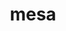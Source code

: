 ---
title: "mesa"
layout: cache
categories: [package, develop-2023-05-18]
meta: {"versions": ["22.1.6"], "compilers": ["gcc@=11.1.0", "gcc@=11.3.0", "gcc@=7.3.1"], "oss": ["amzn2", "ubuntu20.04", "ubuntu22.04"], "platforms": ["linux"], "targets": ["aarch64", "neoverse_n1", "x86_64_v3"], "stacks": ["aws-isc", "aws-isc-aarch64", "data-vis-sdk", "e4s", "gpu-tests", "ml-linux-x86_64-rocm", "root"], "num_specs": 13, "num_specs_by_stack": {"root": 13, "aws-isc-aarch64": 2, "aws-isc": 1, "e4s": 5, "gpu-tests": 1, "data-vis-sdk": 4, "ml-linux-x86_64-rocm": 1}}
spec_details: [{"hash": "pxo5g77schuvvozha4ya5rdn3jmkck5j", "compiler": "gcc@=7.3.1", "versions": ["22.1.6"], "os": "amzn2", "platform": "linux", "target": "aarch64", "variants": ["build_system=meson", "buildtype=release", "default_library=shared", "+glx", "~llvm", "+opengl", "~opengles", "+osmesa", "patches=ee737d1", "~strip"], "stacks": ["root", "aws-isc-aarch64"], "size": "-", "tarball": "https://binaries.spack.io/develop-2023-05-18/build_cache/linux-amzn2-aarch64/gcc-7.3.1/mesa-22.1.6/linux-amzn2-aarch64-gcc-7.3.1-mesa-22.1.6-pxo5g77schuvvozha4ya5rdn3jmkck5j.spack"}, {"hash": "fvjti72ernrp7goxwlqxrrrgrcslzhux", "compiler": "gcc@=7.3.1", "versions": ["22.1.6"], "os": "amzn2", "platform": "linux", "target": "neoverse_n1", "variants": ["build_system=meson", "buildtype=release", "default_library=shared", "+glx", "~llvm", "+opengl", "~opengles", "+osmesa", "patches=ee737d1", "~strip"], "stacks": ["root", "aws-isc-aarch64"], "size": "-", "tarball": "https://binaries.spack.io/develop-2023-05-18/build_cache/linux-amzn2-neoverse_n1/gcc-7.3.1/mesa-22.1.6/linux-amzn2-neoverse_n1-gcc-7.3.1-mesa-22.1.6-fvjti72ernrp7goxwlqxrrrgrcslzhux.spack"}, {"hash": "yw4ubyggjav2cvmr2fpqjtrajela3cg3", "compiler": "gcc@=7.3.1", "versions": ["22.1.6"], "os": "amzn2", "platform": "linux", "target": "x86_64_v3", "variants": ["build_system=meson", "buildtype=release", "default_library=shared", "+glx", "~llvm", "+opengl", "~opengles", "+osmesa", "patches=ee737d1", "~strip"], "stacks": ["root", "aws-isc"], "size": "-", "tarball": "https://binaries.spack.io/develop-2023-05-18/build_cache/linux-amzn2-x86_64_v3/gcc-7.3.1/mesa-22.1.6/linux-amzn2-x86_64_v3-gcc-7.3.1-mesa-22.1.6-yw4ubyggjav2cvmr2fpqjtrajela3cg3.spack"}, {"hash": "oo66oquq3cvmy5ob6tsugxi6ebjwsaxf", "compiler": "gcc@=11.1.0", "versions": ["22.1.6"], "os": "ubuntu20.04", "platform": "linux", "target": "x86_64_v3", "variants": ["build_system=meson", "buildtype=release", "default_library=shared", "+glx", "+llvm", "+opengl", "~opengles", "+osmesa", "patches=3b8acf5,ee737d1", "~strip"], "stacks": ["root", "e4s", "gpu-tests"], "size": "-", "tarball": "https://binaries.spack.io/develop-2023-05-18/build_cache/linux-ubuntu20.04-x86_64_v3/gcc-11.1.0/mesa-22.1.6/linux-ubuntu20.04-x86_64_v3-gcc-11.1.0-mesa-22.1.6-oo66oquq3cvmy5ob6tsugxi6ebjwsaxf.spack"}, {"hash": "qnerwvl2s4y5qfj3w52zkcvf6xe4my2h", "compiler": "gcc@=11.1.0", "versions": ["22.1.6"], "os": "ubuntu20.04", "platform": "linux", "target": "x86_64_v3", "variants": ["build_system=meson", "buildtype=release", "default_library=shared", "+glx", "+llvm", "+opengl", "~opengles", "+osmesa", "patches=ee737d1", "~strip"], "stacks": ["root", "data-vis-sdk"], "size": "-", "tarball": "https://binaries.spack.io/develop-2023-05-18/build_cache/linux-ubuntu20.04-x86_64_v3/gcc-11.1.0/mesa-22.1.6/linux-ubuntu20.04-x86_64_v3-gcc-11.1.0-mesa-22.1.6-qnerwvl2s4y5qfj3w52zkcvf6xe4my2h.spack"}, {"hash": "q3ln3jsozvpufaspuxiafrid6km27hj6", "compiler": "gcc@=11.1.0", "versions": ["22.1.6"], "os": "ubuntu20.04", "platform": "linux", "target": "x86_64_v3", "variants": ["build_system=meson", "buildtype=release", "default_library=shared", "+glx", "+llvm", "+opengl", "~opengles", "+osmesa", "patches=3b8acf5,ee737d1", "~strip"], "stacks": ["root", "data-vis-sdk"], "size": "-", "tarball": "https://binaries.spack.io/develop-2023-05-18/build_cache/linux-ubuntu20.04-x86_64_v3/gcc-11.1.0/mesa-22.1.6/linux-ubuntu20.04-x86_64_v3-gcc-11.1.0-mesa-22.1.6-q3ln3jsozvpufaspuxiafrid6km27hj6.spack"}, {"hash": "ordy2dzctqak2j2w7wymy2ozjvrfcl2x", "compiler": "gcc@=11.1.0", "versions": ["22.1.6"], "os": "ubuntu20.04", "platform": "linux", "target": "x86_64_v3", "variants": ["build_system=meson", "buildtype=release", "default_library=shared", "+glx", "+llvm", "+opengl", "~opengles", "+osmesa", "patches=ee737d1", "~strip"], "stacks": ["root", "e4s"], "size": "-", "tarball": "https://binaries.spack.io/develop-2023-05-18/build_cache/linux-ubuntu20.04-x86_64_v3/gcc-11.1.0/mesa-22.1.6/linux-ubuntu20.04-x86_64_v3-gcc-11.1.0-mesa-22.1.6-ordy2dzctqak2j2w7wymy2ozjvrfcl2x.spack"}, {"hash": "yp2pps4z6lf6psqyishodxd7duvi7tdi", "compiler": "gcc@=11.1.0", "versions": ["22.1.6"], "os": "ubuntu20.04", "platform": "linux", "target": "x86_64_v3", "variants": ["build_system=meson", "buildtype=release", "default_library=shared", "+glx", "+llvm", "+opengl", "~opengles", "+osmesa", "patches=ee737d1", "~strip"], "stacks": ["root", "e4s"], "size": "-", "tarball": "https://binaries.spack.io/develop-2023-05-18/build_cache/linux-ubuntu20.04-x86_64_v3/gcc-11.1.0/mesa-22.1.6/linux-ubuntu20.04-x86_64_v3-gcc-11.1.0-mesa-22.1.6-yp2pps4z6lf6psqyishodxd7duvi7tdi.spack"}, {"hash": "6l6dcdgq6c6lrhocbgcuv2eh4ff25i7n", "compiler": "gcc@=11.1.0", "versions": ["22.1.6"], "os": "ubuntu20.04", "platform": "linux", "target": "x86_64_v3", "variants": ["build_system=meson", "buildtype=release", "default_library=shared", "+glx", "+llvm", "+opengl", "~opengles", "+osmesa", "patches=3b8acf5,ee737d1", "~strip"], "stacks": ["root", "data-vis-sdk"], "size": "-", "tarball": "https://binaries.spack.io/develop-2023-05-18/build_cache/linux-ubuntu20.04-x86_64_v3/gcc-11.1.0/mesa-22.1.6/linux-ubuntu20.04-x86_64_v3-gcc-11.1.0-mesa-22.1.6-6l6dcdgq6c6lrhocbgcuv2eh4ff25i7n.spack"}, {"hash": "w7c5kxuahmtche4qepaf7permk474mtv", "compiler": "gcc@=11.1.0", "versions": ["22.1.6"], "os": "ubuntu20.04", "platform": "linux", "target": "x86_64_v3", "variants": ["build_system=meson", "buildtype=release", "default_library=shared", "+glx", "+llvm", "+opengl", "~opengles", "+osmesa", "patches=3b8acf5,ee737d1", "~strip"], "stacks": ["root", "e4s"], "size": "-", "tarball": "https://binaries.spack.io/develop-2023-05-18/build_cache/linux-ubuntu20.04-x86_64_v3/gcc-11.1.0/mesa-22.1.6/linux-ubuntu20.04-x86_64_v3-gcc-11.1.0-mesa-22.1.6-w7c5kxuahmtche4qepaf7permk474mtv.spack"}, {"hash": "33rpvebpubbrdvjbflktsswym75ukhra", "compiler": "gcc@=11.1.0", "versions": ["22.1.6"], "os": "ubuntu20.04", "platform": "linux", "target": "x86_64_v3", "variants": ["build_system=meson", "buildtype=release", "default_library=shared", "+glx", "+llvm", "+opengl", "~opengles", "+osmesa", "patches=ee737d1", "~strip"], "stacks": ["root", "e4s"], "size": "-", "tarball": "https://binaries.spack.io/develop-2023-05-18/build_cache/linux-ubuntu20.04-x86_64_v3/gcc-11.1.0/mesa-22.1.6/linux-ubuntu20.04-x86_64_v3-gcc-11.1.0-mesa-22.1.6-33rpvebpubbrdvjbflktsswym75ukhra.spack"}, {"hash": "prt5ez2rcyparvzhnlsujbzh37gjkbl4", "compiler": "gcc@=11.1.0", "versions": ["22.1.6"], "os": "ubuntu20.04", "platform": "linux", "target": "x86_64_v3", "variants": ["build_system=meson", "buildtype=release", "default_library=shared", "+glx", "+llvm", "+opengl", "~opengles", "+osmesa", "patches=ee737d1", "~strip"], "stacks": ["root", "data-vis-sdk"], "size": "-", "tarball": "https://binaries.spack.io/develop-2023-05-18/build_cache/linux-ubuntu20.04-x86_64_v3/gcc-11.1.0/mesa-22.1.6/linux-ubuntu20.04-x86_64_v3-gcc-11.1.0-mesa-22.1.6-prt5ez2rcyparvzhnlsujbzh37gjkbl4.spack"}, {"hash": "zzqabedhckurujrebkisfwqkbvnrniy4", "compiler": "gcc@=11.3.0", "versions": ["22.1.6"], "os": "ubuntu22.04", "platform": "linux", "target": "x86_64_v3", "variants": ["build_system=meson", "buildtype=release", "default_library=shared", "+glx", "+llvm", "+opengl", "~opengles", "+osmesa", "patches=3b8acf5,ee737d1", "~strip"], "stacks": ["root", "ml-linux-x86_64-rocm"], "size": "-", "tarball": "https://binaries.spack.io/develop-2023-05-18/build_cache/linux-ubuntu22.04-x86_64_v3/gcc-11.3.0/mesa-22.1.6/linux-ubuntu22.04-x86_64_v3-gcc-11.3.0-mesa-22.1.6-zzqabedhckurujrebkisfwqkbvnrniy4.spack"}]
---